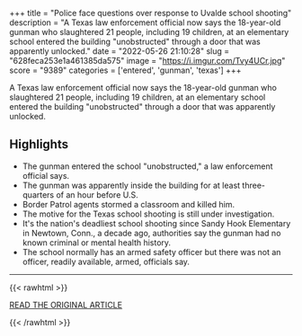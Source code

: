 +++
title = "Police face questions over response to Uvalde school shooting"
description = "A Texas law enforcement official now says the 18-year-old gunman who slaughtered 21 people, including 19 children, at an elementary school entered the building \"unobstructed\" through a door that was apparently unlocked."
date = "2022-05-26 21:10:28"
slug = "628feca253e1a461385da575"
image = "https://i.imgur.com/Tvy4UCr.jpg"
score = "9389"
categories = ['entered', 'gunman', 'texas']
+++

A Texas law enforcement official now says the 18-year-old gunman who slaughtered 21 people, including 19 children, at an elementary school entered the building \"unobstructed\" through a door that was apparently unlocked.

## Highlights

- The gunman entered the school "unobstructed," a law enforcement official says.
- The gunman was apparently inside the building for at least three-quarters of an hour before U.S.
- Border Patrol agents stormed a classroom and killed him.
- The motive for the Texas school shooting is still under investigation.
- It's the nation's deadliest school shooting since Sandy Hook Elementary in Newtown, Conn., a decade ago, authorities say the gunman had no known criminal or mental health history.
- The school normally has an armed safety officer but there was not an officer, readily available, armed, officials say.

---

{{< rawhtml >}}
  <p class="article-category">
    <a target="_blank" href="https://www.cbc.ca/news/world/texas-shooting-police-response-1.6466499">READ THE ORIGINAL ARTICLE</a>
  </p>
{{< /rawhtml >}}
